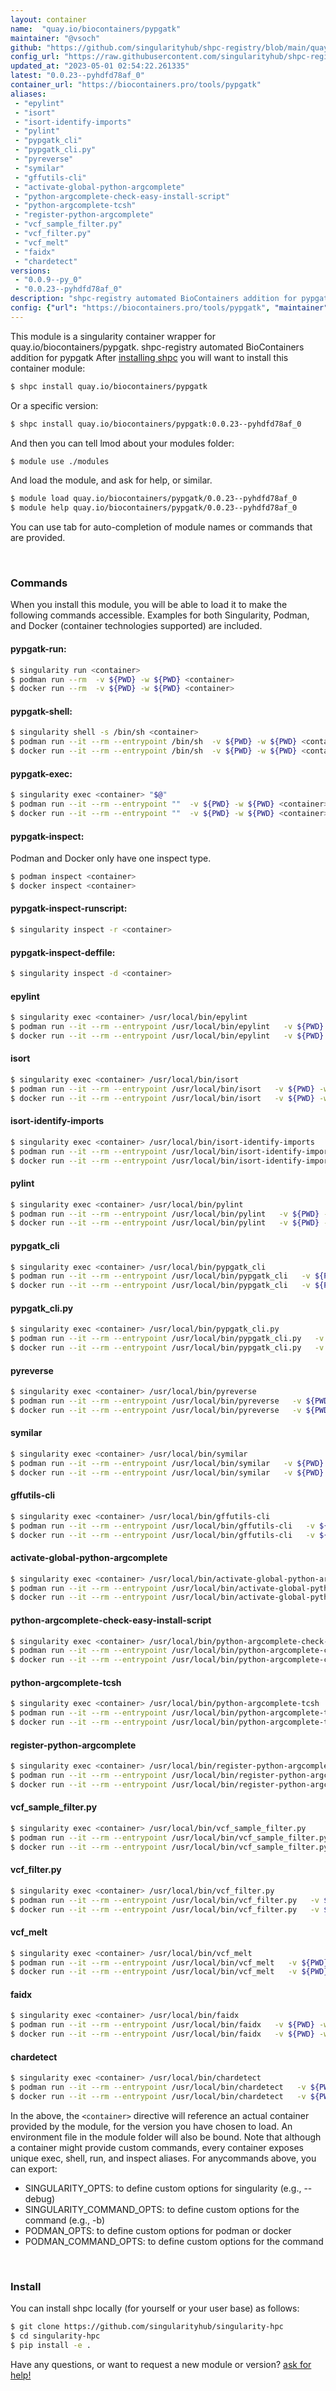 ```yaml
---
layout: container
name:  "quay.io/biocontainers/pypgatk"
maintainer: "@vsoch"
github: "https://github.com/singularityhub/shpc-registry/blob/main/quay.io/biocontainers/pypgatk/container.yaml"
config_url: "https://raw.githubusercontent.com/singularityhub/shpc-registry/main/quay.io/biocontainers/pypgatk/container.yaml"
updated_at: "2023-05-01 02:54:22.261335"
latest: "0.0.23--pyhdfd78af_0"
container_url: "https://biocontainers.pro/tools/pypgatk"
aliases:
 - "epylint"
 - "isort"
 - "isort-identify-imports"
 - "pylint"
 - "pypgatk_cli"
 - "pypgatk_cli.py"
 - "pyreverse"
 - "symilar"
 - "gffutils-cli"
 - "activate-global-python-argcomplete"
 - "python-argcomplete-check-easy-install-script"
 - "python-argcomplete-tcsh"
 - "register-python-argcomplete"
 - "vcf_sample_filter.py"
 - "vcf_filter.py"
 - "vcf_melt"
 - "faidx"
 - "chardetect"
versions:
 - "0.0.9--py_0"
 - "0.0.23--pyhdfd78af_0"
description: "shpc-registry automated BioContainers addition for pypgatk"
config: {"url": "https://biocontainers.pro/tools/pypgatk", "maintainer": "@vsoch", "description": "shpc-registry automated BioContainers addition for pypgatk", "latest": {"0.0.23--pyhdfd78af_0": "sha256:9c6a53012fa035ef6e1c792c6418e17560b2894c6c4dce077929d2183f23a367"}, "tags": {"0.0.9--py_0": "sha256:4c138a46ab6a268e846074e41a776e1b7d61e27cd4eaa558f48e4ebc21d7cfbc", "0.0.23--pyhdfd78af_0": "sha256:9c6a53012fa035ef6e1c792c6418e17560b2894c6c4dce077929d2183f23a367"}, "docker": "quay.io/biocontainers/pypgatk", "aliases": {"epylint": "/usr/local/bin/epylint", "isort": "/usr/local/bin/isort", "isort-identify-imports": "/usr/local/bin/isort-identify-imports", "pylint": "/usr/local/bin/pylint", "pypgatk_cli": "/usr/local/bin/pypgatk_cli", "pypgatk_cli.py": "/usr/local/bin/pypgatk_cli.py", "pyreverse": "/usr/local/bin/pyreverse", "symilar": "/usr/local/bin/symilar", "gffutils-cli": "/usr/local/bin/gffutils-cli", "activate-global-python-argcomplete": "/usr/local/bin/activate-global-python-argcomplete", "python-argcomplete-check-easy-install-script": "/usr/local/bin/python-argcomplete-check-easy-install-script", "python-argcomplete-tcsh": "/usr/local/bin/python-argcomplete-tcsh", "register-python-argcomplete": "/usr/local/bin/register-python-argcomplete", "vcf_sample_filter.py": "/usr/local/bin/vcf_sample_filter.py", "vcf_filter.py": "/usr/local/bin/vcf_filter.py", "vcf_melt": "/usr/local/bin/vcf_melt", "faidx": "/usr/local/bin/faidx", "chardetect": "/usr/local/bin/chardetect"}}
---
```


This module is a singularity container wrapper for quay.io/biocontainers/pypgatk.
shpc-registry automated BioContainers addition for pypgatk
After [installing shpc](#install) you will want to install this container module:


```bash
$ shpc install quay.io/biocontainers/pypgatk
```

Or a specific version:

```bash
$ shpc install quay.io/biocontainers/pypgatk:0.0.23--pyhdfd78af_0
```

And then you can tell lmod about your modules folder:

```bash
$ module use ./modules
```

And load the module, and ask for help, or similar.

```bash
$ module load quay.io/biocontainers/pypgatk/0.0.23--pyhdfd78af_0
$ module help quay.io/biocontainers/pypgatk/0.0.23--pyhdfd78af_0
```

You can use tab for auto-completion of module names or commands that are provided.

<br>

### Commands

When you install this module, you will be able to load it to make the following commands accessible.
Examples for both Singularity, Podman, and Docker (container technologies supported) are included.

#### pypgatk-run:

```bash
$ singularity run <container>
$ podman run --rm  -v ${PWD} -w ${PWD} <container>
$ docker run --rm  -v ${PWD} -w ${PWD} <container>
```

#### pypgatk-shell:

```bash
$ singularity shell -s /bin/sh <container>
$ podman run --it --rm --entrypoint /bin/sh  -v ${PWD} -w ${PWD} <container>
$ docker run --it --rm --entrypoint /bin/sh  -v ${PWD} -w ${PWD} <container>
```

#### pypgatk-exec:

```bash
$ singularity exec <container> "$@"
$ podman run --it --rm --entrypoint ""  -v ${PWD} -w ${PWD} <container> "$@"
$ docker run --it --rm --entrypoint ""  -v ${PWD} -w ${PWD} <container> "$@"
```

#### pypgatk-inspect:

Podman and Docker only have one inspect type.

```bash
$ podman inspect <container>
$ docker inspect <container>
```

#### pypgatk-inspect-runscript:

```bash
$ singularity inspect -r <container>
```

#### pypgatk-inspect-deffile:

```bash
$ singularity inspect -d <container>
```


#### epylint

```bash
$ singularity exec <container> /usr/local/bin/epylint
$ podman run --it --rm --entrypoint /usr/local/bin/epylint   -v ${PWD} -w ${PWD} <container> -c " $@"
$ docker run --it --rm --entrypoint /usr/local/bin/epylint   -v ${PWD} -w ${PWD} <container> -c " $@"
```


#### isort

```bash
$ singularity exec <container> /usr/local/bin/isort
$ podman run --it --rm --entrypoint /usr/local/bin/isort   -v ${PWD} -w ${PWD} <container> -c " $@"
$ docker run --it --rm --entrypoint /usr/local/bin/isort   -v ${PWD} -w ${PWD} <container> -c " $@"
```


#### isort-identify-imports

```bash
$ singularity exec <container> /usr/local/bin/isort-identify-imports
$ podman run --it --rm --entrypoint /usr/local/bin/isort-identify-imports   -v ${PWD} -w ${PWD} <container> -c " $@"
$ docker run --it --rm --entrypoint /usr/local/bin/isort-identify-imports   -v ${PWD} -w ${PWD} <container> -c " $@"
```


#### pylint

```bash
$ singularity exec <container> /usr/local/bin/pylint
$ podman run --it --rm --entrypoint /usr/local/bin/pylint   -v ${PWD} -w ${PWD} <container> -c " $@"
$ docker run --it --rm --entrypoint /usr/local/bin/pylint   -v ${PWD} -w ${PWD} <container> -c " $@"
```


#### pypgatk_cli

```bash
$ singularity exec <container> /usr/local/bin/pypgatk_cli
$ podman run --it --rm --entrypoint /usr/local/bin/pypgatk_cli   -v ${PWD} -w ${PWD} <container> -c " $@"
$ docker run --it --rm --entrypoint /usr/local/bin/pypgatk_cli   -v ${PWD} -w ${PWD} <container> -c " $@"
```


#### pypgatk_cli.py

```bash
$ singularity exec <container> /usr/local/bin/pypgatk_cli.py
$ podman run --it --rm --entrypoint /usr/local/bin/pypgatk_cli.py   -v ${PWD} -w ${PWD} <container> -c " $@"
$ docker run --it --rm --entrypoint /usr/local/bin/pypgatk_cli.py   -v ${PWD} -w ${PWD} <container> -c " $@"
```


#### pyreverse

```bash
$ singularity exec <container> /usr/local/bin/pyreverse
$ podman run --it --rm --entrypoint /usr/local/bin/pyreverse   -v ${PWD} -w ${PWD} <container> -c " $@"
$ docker run --it --rm --entrypoint /usr/local/bin/pyreverse   -v ${PWD} -w ${PWD} <container> -c " $@"
```


#### symilar

```bash
$ singularity exec <container> /usr/local/bin/symilar
$ podman run --it --rm --entrypoint /usr/local/bin/symilar   -v ${PWD} -w ${PWD} <container> -c " $@"
$ docker run --it --rm --entrypoint /usr/local/bin/symilar   -v ${PWD} -w ${PWD} <container> -c " $@"
```


#### gffutils-cli

```bash
$ singularity exec <container> /usr/local/bin/gffutils-cli
$ podman run --it --rm --entrypoint /usr/local/bin/gffutils-cli   -v ${PWD} -w ${PWD} <container> -c " $@"
$ docker run --it --rm --entrypoint /usr/local/bin/gffutils-cli   -v ${PWD} -w ${PWD} <container> -c " $@"
```


#### activate-global-python-argcomplete

```bash
$ singularity exec <container> /usr/local/bin/activate-global-python-argcomplete
$ podman run --it --rm --entrypoint /usr/local/bin/activate-global-python-argcomplete   -v ${PWD} -w ${PWD} <container> -c " $@"
$ docker run --it --rm --entrypoint /usr/local/bin/activate-global-python-argcomplete   -v ${PWD} -w ${PWD} <container> -c " $@"
```


#### python-argcomplete-check-easy-install-script

```bash
$ singularity exec <container> /usr/local/bin/python-argcomplete-check-easy-install-script
$ podman run --it --rm --entrypoint /usr/local/bin/python-argcomplete-check-easy-install-script   -v ${PWD} -w ${PWD} <container> -c " $@"
$ docker run --it --rm --entrypoint /usr/local/bin/python-argcomplete-check-easy-install-script   -v ${PWD} -w ${PWD} <container> -c " $@"
```


#### python-argcomplete-tcsh

```bash
$ singularity exec <container> /usr/local/bin/python-argcomplete-tcsh
$ podman run --it --rm --entrypoint /usr/local/bin/python-argcomplete-tcsh   -v ${PWD} -w ${PWD} <container> -c " $@"
$ docker run --it --rm --entrypoint /usr/local/bin/python-argcomplete-tcsh   -v ${PWD} -w ${PWD} <container> -c " $@"
```


#### register-python-argcomplete

```bash
$ singularity exec <container> /usr/local/bin/register-python-argcomplete
$ podman run --it --rm --entrypoint /usr/local/bin/register-python-argcomplete   -v ${PWD} -w ${PWD} <container> -c " $@"
$ docker run --it --rm --entrypoint /usr/local/bin/register-python-argcomplete   -v ${PWD} -w ${PWD} <container> -c " $@"
```


#### vcf_sample_filter.py

```bash
$ singularity exec <container> /usr/local/bin/vcf_sample_filter.py
$ podman run --it --rm --entrypoint /usr/local/bin/vcf_sample_filter.py   -v ${PWD} -w ${PWD} <container> -c " $@"
$ docker run --it --rm --entrypoint /usr/local/bin/vcf_sample_filter.py   -v ${PWD} -w ${PWD} <container> -c " $@"
```


#### vcf_filter.py

```bash
$ singularity exec <container> /usr/local/bin/vcf_filter.py
$ podman run --it --rm --entrypoint /usr/local/bin/vcf_filter.py   -v ${PWD} -w ${PWD} <container> -c " $@"
$ docker run --it --rm --entrypoint /usr/local/bin/vcf_filter.py   -v ${PWD} -w ${PWD} <container> -c " $@"
```


#### vcf_melt

```bash
$ singularity exec <container> /usr/local/bin/vcf_melt
$ podman run --it --rm --entrypoint /usr/local/bin/vcf_melt   -v ${PWD} -w ${PWD} <container> -c " $@"
$ docker run --it --rm --entrypoint /usr/local/bin/vcf_melt   -v ${PWD} -w ${PWD} <container> -c " $@"
```


#### faidx

```bash
$ singularity exec <container> /usr/local/bin/faidx
$ podman run --it --rm --entrypoint /usr/local/bin/faidx   -v ${PWD} -w ${PWD} <container> -c " $@"
$ docker run --it --rm --entrypoint /usr/local/bin/faidx   -v ${PWD} -w ${PWD} <container> -c " $@"
```


#### chardetect

```bash
$ singularity exec <container> /usr/local/bin/chardetect
$ podman run --it --rm --entrypoint /usr/local/bin/chardetect   -v ${PWD} -w ${PWD} <container> -c " $@"
$ docker run --it --rm --entrypoint /usr/local/bin/chardetect   -v ${PWD} -w ${PWD} <container> -c " $@"
```



In the above, the `<container>` directive will reference an actual container provided
by the module, for the version you have chosen to load. An environment file in the
module folder will also be bound. Note that although a container
might provide custom commands, every container exposes unique exec, shell, run, and
inspect aliases. For anycommands above, you can export:

 - SINGULARITY_OPTS: to define custom options for singularity (e.g., --debug)
 - SINGULARITY_COMMAND_OPTS: to define custom options for the command (e.g., -b)
 - PODMAN_OPTS: to define custom options for podman or docker
 - PODMAN_COMMAND_OPTS: to define custom options for the command

<br>

### Install

You can install shpc locally (for yourself or your user base) as follows:

```bash
$ git clone https://github.com/singularityhub/singularity-hpc
$ cd singularity-hpc
$ pip install -e .
```

Have any questions, or want to request a new module or version? [ask for help!](https://github.com/singularityhub/singularity-hpc/issues)